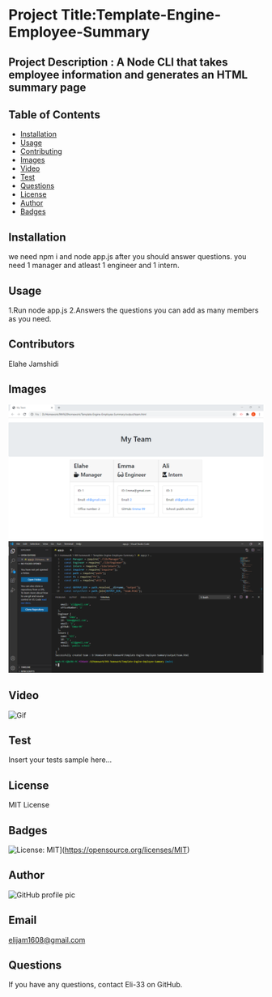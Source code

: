 
 
  # Project Title:Template-Engine-Employee-Summary

  ## Project Description : A Node CLI that takes employee information and generates an HTML summary page

  ## Table of Contents
  * [Installation](#installation)
  * [Usage](#usage)
  * [Contributing](#contributing)
  * [Images](#images)
  * [Video](#video)
  * [Test](#test)
  * [Questions](#questions)
  * [License](#license)
  * [Author](#Author)
  * [Badges](#badges)

  ## Installation
  we need npm i and node app.js after you should answer questions. you need 1 manager and atleast 1 engineer and 1 intern. 

  ## Usage
  1.Run node app.js 2.Answers the questions you can add as many members as you need.

  ## Contributors
   Elahe Jamshidi

  ## Images
  ![Screenshot 1](https://github.com/Eli-33/Template-Engine-Employee-Summary/blob/main/ScreenShots/The%20page.PNG)
  ![Screenshot 1](https://github.com/Eli-33/Template-Engine-Employee-Summary/blob/main/ScreenShots/Code.PNG)
  ## Video
  ![Gif](https://github.com/Eli-33/Template-Engine-Employee-Summary/blob/main/Building%20a%20Team%20APP.gif)


  ## Test
  Insert your tests sample here...

  
  ## License
  MIT License

  ## Badges
  ![License: MIT](https://img.shields.io/badge/License-MIT-yellow.svg)](https://opensource.org/licenses/MIT)
  
  ## Author 
  ![GitHub profile pic](https://avatars1.githubusercontent.com/u/66298307?v=4)

  ## Email
  elijam1608@gmail.com

  ## Questions
  If you have any questions, contact Eli-33 on GitHub.

